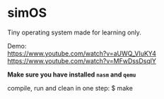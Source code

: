 # simOS
Tiny operating system made for learning only.

Demo: <br>
https://www.youtube.com/watch?v=aUWQ_VIuKY4 <br>
https://www.youtube.com/watch?v=MFwDssDsqlY

**Make sure you have installed `nasm` and `qemu`** <br>

compile, run and clean in one step:
 $ make
